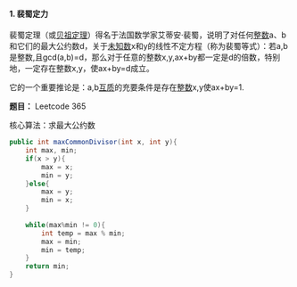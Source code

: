 #### 1. 裴蜀定力 

裴蜀定理（或[贝祖定理](https://baike.baidu.com/item/贝祖定理)）得名于法国数学家艾蒂安·裴蜀，说明了对任何[整数](https://baike.baidu.com/item/整数)a、b和它们的最大公约数d，关于[未知数](https://baike.baidu.com/item/未知数)x和y的线性不定方程（称为裴蜀等式）：若a,b是整数,且gcd(a,b)=d，那么对于任意的整数x,y,ax+by都一定是d的倍数，特别地，一定存在整数x,y，使ax+by=d成立。

它的一个重要推论是：a,b[互质](https://baike.baidu.com/item/互质/577412)的充要条件是存在[整数](https://baike.baidu.com/item/整数)x,y使ax+by=1.



**题目：** Leetcode 365

核心算法：求最大公约数

```java
public int maxCommonDivisor(int x, int y){
    int max, min;
    if(x > y){
        max = x;
        min = y;
    }else{
        max = y;
        min = x;
    }
  
	while(max%min != 0){
  		int temp = max % min;
        max = min;
        min = temp;
	}
    return min;
}
    

 
```

